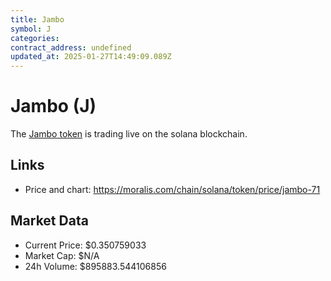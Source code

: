 ```yaml
---
title: Jambo
symbol: J
categories: 
contract_address: undefined
updated_at: 2025-01-27T14:49:09.089Z
---
```


# Jambo (J)
The [Jambo token](https://moralis.com/chain/solana/token/price/jambo-71) is trading live on the solana blockchain.

## Links
- Price and chart: https://moralis.com/chain/solana/token/price/jambo-71

## Market Data
- Current Price: $0.350759033
- Market Cap: $N/A
- 24h Volume: $895883.544106856
